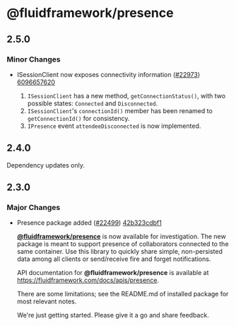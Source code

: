 # @fluidframework/presence

## 2.5.0

### Minor Changes

-   ISessionClient now exposes connectivity information ([#22973](https://github.com/microsoft/FluidFramework/pull/22973)) [6096657620](https://github.com/microsoft/FluidFramework/commit/609665762050b5f3baf737d752fc87ef962b3a21)

    1. `ISessionClient` has a new method, `getConnectionStatus()`, with two possible states: `Connected` and `Disconnected`.
    2. `ISessionClient`'s `connectionId()` member has been renamed to `getConnectionId()` for consistency.
    3. `IPresence` event `attendeeDisconnected` is now implemented.

## 2.4.0

Dependency updates only.

## 2.3.0

### Major Changes

-   Presence package added ([#22499](https://github.com/microsoft/FluidFramework/pull/22499)) [42b323cdbf1](https://github.com/microsoft/FluidFramework/commit/42b323cdbf129c897cf9bb51c1f1b9de5642ef8a)

    **[@fluidframework/presence](https://github.com/microsoft/FluidFramework/tree/main/packages/framework/presence#readme)** is now available for investigation. The new package is meant to support presence of collaborators connected to the same container. Use this library to quickly share simple, non-persisted data among all clients or send/receive fire and forget notifications.

    API documentation for **@fluidframework/presence** is available at <https://fluidframework.com/docs/apis/presence>.

    There are some limitations; see the README.md of installed package for most relevant notes.

    We're just getting started. Please give it a go and share feedback.
